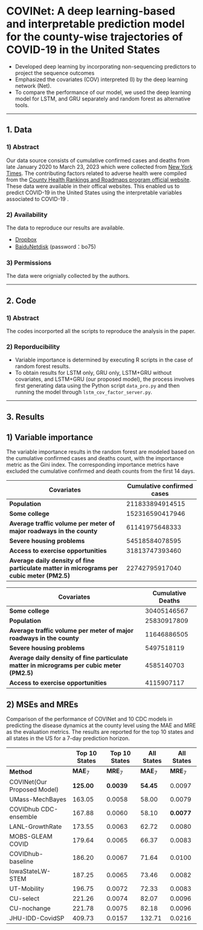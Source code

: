 # COVINet: A deep learning-based and interpretable prediction model for the county-wise trajectories of COVID-19 in the United States

- Developed deep learning by incorporating non-sequencing predictors to project the sequence outcomes
- Emphasized the covariates (COV) interpreted (I) by the deep learning network (Net). 
- To compare the performance of our model, we used the deep learning model for LSTM, and GRU separately and random forest as alternative tools.   

------
## 1. Data 
### 1) Abstract
Our data source consists of cumulative confirmed cases and deaths from late January 2020  to March 23, 2023 which were collected from [New York Times](https://github.com/nytimes/covid-19-data). The contributing factors related to adverse health were compiled from the [County Health Rankings and Roadmaps program official website](https://www.countyhealthrankings.org/). These data were available in their offical websites. This enabled us to predict COVID-19 in the United States using the interpretable variables associated to COVID-19 .

### 2) Availability
The data to reproduce our results are available. 
- [Dropbox](https://www.dropbox.com/scl/fo/e5161r096y0mi7pex5m5h/h?rlkey=3ponpcl52jkfiutij2dwj23ep&dl=0) 
- [BaiduNetdisk](https://pan.baidu.com/s/1gvXsjrOMEnDafBSwSK7K-w?pwd=bo75) (password：bo75)

### 3) Permissions
The data were orignially collected by the authors.

----
## 2. Code
### 1)  Abstract
The codes incorported all the scripts to reproduce the analysis in the paper. 

### 2) Reporducibility
- Variable importance is determined by executing R scripts in the case of random forest results.
- To obtain results for LSTM only, GRU only, LSTM+GRU without covariates, and LSTM+GRU (our proposed model), the process involves first generating data using the Python script `data_pro.py` and then running the model through `lstm_cov_factor_server.py`.

----

## 3. Results

## 1) Variable importance

The variable importance results in the random forest are modeled based on the cumulative confirmed cases and deaths count, with the importance metric as the Gini index. The corresponding importance metrics have excluded the cumulative confirmed and death counts from the first 14 days.

|       Covariates                               | Cumulative confirmed cases |
|------------------------------------------------------|------------------|
| **Population**                                         | 211833894914515  |
| **Some college**                                    | 152316590417946  |
| **Average traffic volume per meter of major roadways in the county** | 61141975648333 |
| **Severe housing problems**                          | 54518584078595   |
| **Access to exercise opportunities**           | 31813747393460 |
| **Average daily density of fine particulate matter in micrograms per cubic meter (PM2.5)**                                | 22742795917040   |

|        Covariates                          | Cumulative Deaths   |
|------------------------------------------------------|------------------|
| **Some college**                                    | 30405146567 |
| **Population**                                         | 25830917809 |
| **Average traffic volume per meter of major roadways in the county** | 11646886505 |
| **Severe housing problems**                         | 5497518119 |
| **Average daily density of fine particulate matter in micrograms per cubic meter (PM2.5)**                                | 4585140703 |
| **Access to exercise opportunities**                 | 4115907117 |



## 2) MSEs and MREs

Comparison of the performance of COVINet and 10 CDC models in predicting the disease dynamics at the county level using the MAE and MRE as the evaluation metrics. The results are reported for the top 10 states and all states in the US for a 7-day prediction horizon.

| |Top 10 States | Top 10 States| All States|All States |
|--------------------|----------------------------|---------------------------------------------|--------------------|---------------------|
| **Method**                  | **MAE**$_7$      | **MRE**${}_7$    | **MAE**${}_7$ | **MRE**${}_7$ |
| COVINet(Our Proposed Model)                    | **125.00**                            | **0.0039**                         | **54.45**   | 0.0097             |
| UMass-MechBayes           | 163.05                                      | 0.0058                                  | 58.00              | 0.0079             |
| COVIDhub CDC-ensemble   | 167.88                                      | 0.0060                                  | 58.10              | **0.0077**    |
| LANL-GrowthRate          | 173.55                                      | 0.0063                                  | 62.72              | 0.0080             |
| MOBS-GLEAM COVID      | 179.64                                      | 0.0065                                  | 66.37              | 0.0083             |
| COVIDhub-baseline  | 186.20                                      | 0.0067                                  | 71.64              | 0.0100             |
| IowaStateLW-STEM | 187.25                                      | 0.0065                                  | 73.46              | 0.0082             |
| UT-Mobility        | 196.75                                      | 0.0072                                  | 72.33              | 0.0083             |
| CU-select         | 221.26                                      | 0.0074                                  | 82.07              | 0.0096             |
| CU-nochange            | 221.78                                      | 0.0075                                  | 82.18              | 0.0096             |
| JHU-IDD-CovidSP    | 409.73                                      | 0.0157                                  | 132.71             | 0.0216             |
